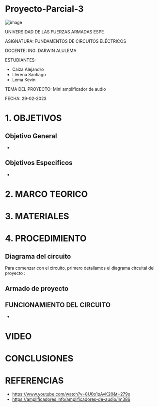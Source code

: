 # Proyecto-Parcial-3

![image](https://user-images.githubusercontent.com/116772752/208487145-d0353032-6309-4f57-a2a8-ec74218dba3d.png)

UNIVERSIDAD DE LAS FUERZAS ARMADAS ESPE

ASIGNATURA: FUNDAMENTOS DE CIRCUITOS ELÉCTRICOS

DOCENTE: ING. DARWIN ALULEMA

ESTUDIANTES:

* Caiza Alejandro
* Llerena Santiago 
* Lema Kevin

TEMA DEL PROYECTO: Mini amplificador de audio 

FECHA: 29-02-2023

# 1. OBJETIVOS
## Objetivo General
* 

## Objetivos Especificos 
*

# 2. MARCO TEORICO


# 3. MATERIALES

# 4. PROCEDIMIENTO 
## Diagrama del circuito 

Para comenzar con el circuito, primero detallamos el diagrama circuital  del proyecto :



## Armado de proyecto 


## FUNCIONAMIENTO DEL CIRCUITO 
* 

# VIDEO


# CONCLUSIONES


# REFERENCIAS
* https://www.youtube.com/watch?v=8U0o1pAvK20&t=279s
* https://amplificadores.info/amplificadores-de-audio/lm386

